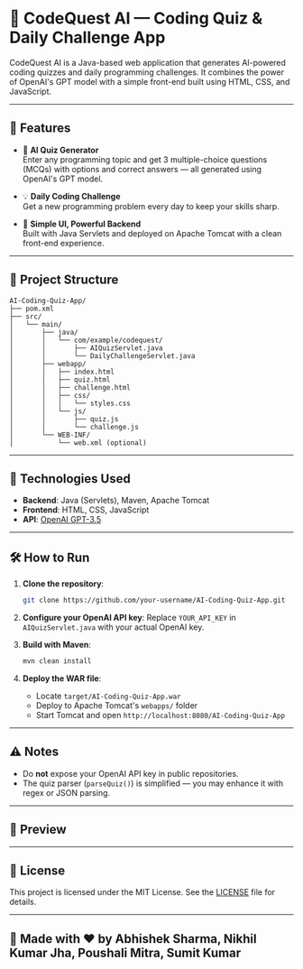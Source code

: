 
# 🤖 CodeQuest AI — Coding Quiz & Daily Challenge App

CodeQuest AI is a Java-based web application that generates AI-powered coding quizzes and daily programming challenges. It combines the power of OpenAI's GPT model with a simple front-end built using HTML, CSS, and JavaScript.

---

## 🚀 Features

- 🎯 **AI Quiz Generator**  
  Enter any programming topic and get 3 multiple-choice questions (MCQs) with options and correct answers — all generated using OpenAI's GPT model.

- 💡 **Daily Coding Challenge**  
  Get a new programming problem every day to keep your skills sharp.

- 🧠 **Simple UI, Powerful Backend**  
  Built with Java Servlets and deployed on Apache Tomcat with a clean front-end experience.

---

## 📁 Project Structure

```
AI-Coding-Quiz-App/
├── pom.xml
├── src/
│   └── main/
│       ├── java/
│       │   └── com/example/codequest/
│       │       ├── AIQuizServlet.java
│       │       └── DailyChallengeServlet.java
│       ├── webapp/
│       │   ├── index.html
│       │   ├── quiz.html
│       │   ├── challenge.html
│       │   ├── css/
│       │   │   └── styles.css
│       │   └── js/
│       │       ├── quiz.js
│       │       └── challenge.js
│       └── WEB-INF/
│           └── web.xml (optional)
```

---

## 🔧 Technologies Used

- **Backend**: Java (Servlets), Maven, Apache Tomcat
- **Frontend**: HTML, CSS, JavaScript
- **API**: [OpenAI GPT-3.5](https://platform.openai.com/docs)

---

## 🛠️ How to Run

1. **Clone the repository**:
   ```bash
   git clone https://github.com/your-username/AI-Coding-Quiz-App.git
   ```

2. **Configure your OpenAI API key**:
   Replace `YOUR_API_KEY` in `AIQuizServlet.java` with your actual OpenAI key.

3. **Build with Maven**:
   ```bash
   mvn clean install
   ```

4. **Deploy the WAR file**:
   - Locate `target/AI-Coding-Quiz-App.war`
   - Deploy to Apache Tomcat's `webapps/` folder
   - Start Tomcat and open `http://localhost:8080/AI-Coding-Quiz-App`

---

## ⚠️ Notes

- Do **not** expose your OpenAI API key in public repositories.
- The quiz parser (`parseQuiz()`) is simplified — you may enhance it with regex or JSON parsing.

---

## 📸 Preview


---

## 📜 License

This project is licensed under the MIT License. See the [LICENSE](LICENSE) file for details.

---

## 🙌 Made with ❤️ by Abhishek Sharma, Nikhil Kumar Jha, Poushali Mitra, Sumit Kumar
